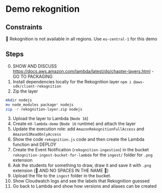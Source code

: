 # Demo rekognition

## Constraints

🚨 Rekognition is not available in all regions. Use `eu-central-1` for this demo

## Steps

0. SHOW AND DISCUSS https://docs.aws.amazon.com/lambda/latest/dg/chapter-layers.html - GO TO PACKAGING
1. Install dependencies locally for the Rekognition layer `npm i @aws-sdk/client-rekognition`
2. Zip the layer
```sh
mkdir nodejs
mv node_modules package* nodejs
zip -r rekognition-layer.zip nodejs
```
3. Upload the layer to Lambda (`Node 16`)
4. Create `m9-lambda-demo` (`Node 16` runtime) and attach the layer
5. Update the execution role: add `AmazonRekognitionFullAccess` and `AmazonS3ReadOnlyAccess`
6. Show the code `rekognition.js` code and then create the Lambda function and DEPLOY
7. Create the Event Notification (`rekognition-ingestion`) in the bucket `rekognition-ingest-bucket-for-lambda` for the `ingest/` folder for `.png` extension
8. Ask the students for something to draw, draw it and save it with `.png` extension (🚨 AND NO SPACES IN THE NAME 🚨)
9. Upload the file to the `ingest` folder in the bucket.
10. Show Cloudwatch logs and see the labels that Rekognition guessed
11. Go back to Lambda and show how versions and aliases can be created
